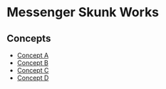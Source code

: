 # Messenger Skunk Works

## Concepts

- [Concept A](https://tccfournier.github.io/skunk-works/projects/v1/views/concepts/concept-a.html)
- [Concept B](https://tccfournier.github.io/skunk-works/projects/v1/views/concepts/concept-b.html)
- [Concept C](https://tccfournier.github.io/skunk-works/projects/v1/views/concepts/concept-c.html)
- [Concept D](https://tccfournier.github.io/skunk-works/projects/v1/views/concepts/concept-d.html)

